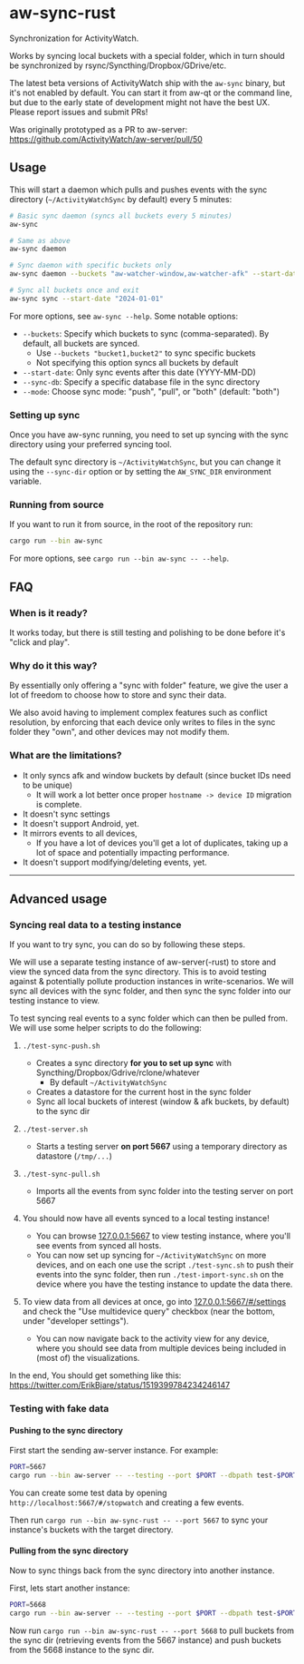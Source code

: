 aw-sync-rust
============

Synchronization for ActivityWatch.

Works by syncing local buckets with a special folder, which in turn should be synchronized by rsync/Syncthing/Dropbox/GDrive/etc.

The latest beta versions of ActivityWatch ship with the `aw-sync` binary, but it's not enabled by default. You can start it from aw-qt or the command line, but due to the early state of development might not have the best UX. Please report issues and submit PRs!

Was originally prototyped as a PR to aw-server: https://github.com/ActivityWatch/aw-server/pull/50


## Usage

This will start a daemon which pulls and pushes events with the sync directory (`~/ActivityWatchSync` by default) every 5 minutes:

```sh
# Basic sync daemon (syncs all buckets every 5 minutes)
aw-sync

# Same as above
aw-sync daemon

# Sync daemon with specific buckets only
aw-sync daemon --buckets "aw-watcher-window,aw-watcher-afk" --start-date "2024-01-01"

# Sync all buckets once and exit
aw-sync sync --start-date "2024-01-01"
```

For more options, see `aw-sync --help`. Some notable options:
- `--buckets`: Specify which buckets to sync (comma-separated). By default, all buckets are synced.
  - Use `--buckets "bucket1,bucket2"` to sync specific buckets
  - Not specifying this option syncs all buckets by default
- `--start-date`: Only sync events after this date (YYYY-MM-DD)
- `--sync-db`: Specify a specific database file in the sync directory
- `--mode`: Choose sync mode: "push", "pull", or "both" (default: "both")

### Setting up sync

Once you have aw-sync running, you need to set up syncing with the sync directory using your preferred syncing tool.

The default sync directory is `~/ActivityWatchSync`, but you can change it using the `--sync-dir` option or by setting the `AW_SYNC_DIR` environment variable.

### Running from source

If you want to run it from source, in the root of the repository run:

```sh
cargo run --bin aw-sync
```
For more options, see `cargo run --bin aw-sync -- --help`.

## FAQ

### When is it ready?

It works today, but there is still testing and polishing to be done before it's "click and play".

### Why do it this way?

By essentially only offering a "sync with folder" feature, we give the user a lot of freedom to choose how to store and sync their data.

We also avoid having to implement complex features such as conflict resolution, by enforcing that each device only writes to files in the sync folder they "own", and other devices may not modify them.

### What are the limitations?

- It only syncs afk and window buckets by default (since bucket IDs need to be unique)
  - It will work a lot better once proper `hostname -> device ID` migration is complete.
- It doesn't sync settings
- It doesn't support Android, yet.
- It mirrors events to all devices, 
  - If you have a lot of devices you'll get a lot of duplicates, taking up a lot of space and potentially impacting performance.
- It doesn't support modifying/deleting events, yet.

---

## Advanced usage

### Syncing real data to a testing instance

If you want to try sync, you can do so by following these steps.

We will use a separate testing instance of aw-server(-rust) to store and view the synced data from the sync directory. This is to avoid testing against & potentially pollute production instances in write-scenarios. We will sync all devices with the sync folder, and then sync the sync folder into our testing instance to view.

To test syncing real events to a sync folder which can then be pulled from. 
We will use some helper scripts to do the following:

1. `./test-sync-push.sh`
    - Creates a sync directory **for you to set up sync** with Syncthing/Dropbox/Gdrive/rclone/whatever
      - By default `~/ActivityWatchSync`
    - Creates a datastore for the current host in the sync folder
    - Sync all local buckets of interest (window & afk buckets, by default) to the sync dir

2. `./test-server.sh`
    - Starts a testing server **on port 5667** using a temporary directory as datastore (`/tmp/...`)

3. `./test-sync-pull.sh`
    - Imports all the events from sync folder into the testing server on port 5667

4. You should now have all events synced to a local testing instance!
    - You can browse [127.0.0.1:5667](http://127.0.0.1:5667) to view testing instance, where you'll see events from synced all hosts.
    - You can now set up syncing for `~/ActivityWatchSync` on more devices, and on each one use the script `./test-sync.sh` to push their events into the sync folder, then run `./test-import-sync.sh` on the device where you have the testing instance to update the data there.

5. To view data from all devices at once, go into [127.0.0.1:5667/#/settings](127.0.0.1:5667/#/settings) and check the "Use multidevice query" checkbox (near the bottom, under "developer settings").
    - You can now navigate back to the activity view for any device, where you should see data from multiple devices being included in (most of) the visualizations.

In the end, You should get something like this: https://twitter.com/ErikBjare/status/1519399784234246147

### Testing with fake data

#### Pushing to the sync directory

First start the sending aw-server instance. For example: 

```sh
PORT=5667
cargo run --bin aw-server -- --testing --port $PORT --dbpath test-$PORT.sqlite --device-id $PORT --no-legacy-import
```

You can create some test data by opening `http://localhost:5667/#/stopwatch` and creating a few events.

Then run `cargo run --bin aw-sync-rust -- --port 5667` to sync your instance's buckets with the target directory.

#### Pulling from the sync directory

Now to sync things back from the sync directory into another instance. 

First, lets start another instance:

```sh
PORT=5668
cargo run --bin aw-server -- --testing --port $PORT --dbpath test-$PORT.sqlite --device-id $PORT --no-legacy-import
```

Now run `cargo run --bin aw-sync-rust -- --port 5668` to pull buckets from the sync dir (retrieving events from the 5667 instance) and push buckets from the 5668 instance to the sync dir.

